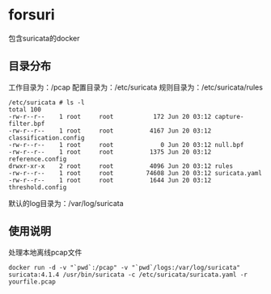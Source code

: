 # forsuri
包含suricata的docker

## 目录分布
工作目录为：/pcap
配置目录为：/etc/suricata
规则目录为：/etc/suricata/rules

    /etc/suricata # ls -l
    total 100
    -rw-r--r--    1 root     root           172 Jun 20 03:12 capture-filter.bpf
    -rw-r--r--    1 root     root          4167 Jun 20 03:12 classification.config
    -rw-r--r--    1 root     root             0 Jun 20 03:12 null.bpf
    -rw-r--r--    1 root     root          1375 Jun 20 03:12 reference.config
    drwxr-xr-x    2 root     root          4096 Jun 20 03:12 rules
    -rw-r--r--    1 root     root         74608 Jun 20 03:12 suricata.yaml
    -rw-r--r--    1 root     root          1644 Jun 20 03:12 threshold.config

默认的log目录为：/var/log/suricata

## 使用说明
处理本地离线pcap文件

    docker run -d -v "`pwd`:/pcap" -v "`pwd`/logs:/var/log/suricata" suricata:4.1.4 /usr/bin/suricata -c /etc/suricata/suricata.yaml -r yourfile.pcap

